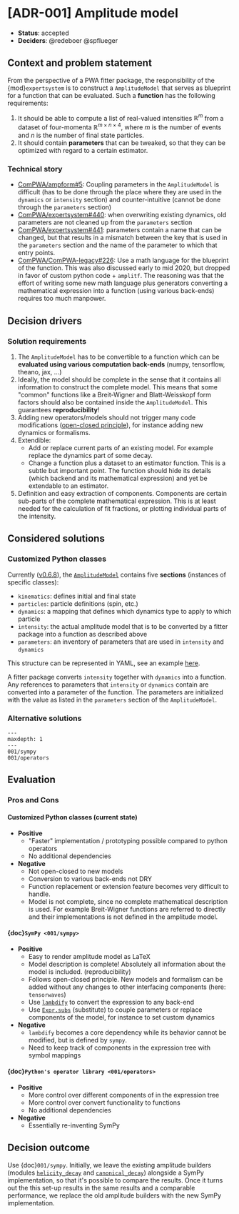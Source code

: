 <!-- cspell:ignore amplitf lambdify -->

# [ADR-001] Amplitude model

- **Status**: accepted
- **Deciders**: @redeboer @spflueger

## Context and problem statement

From the perspective of a PWA fitter package, the responsibility of the
{mod}`expertsystem` is to construct a `AmplitudeModel` that serves as blueprint for a
function that can be evaluated. Such a **function** has the following requirements:

1. It should be able to compute a list of real-valued intensities $\mathbb{R}^m$ from a
   dataset of four-momenta $\mathbb{R}^{m\times n\times4}$, where $m$ is the number of
   events and $n$ is the number of final state particles.
2. It should contain **parameters** that can be tweaked, so that they can be optimized
   with regard to a certain estimator.

### Technical story

- [ComPWA/ampform#5](https://github.com/ComPWA/ampform/issues/5): Coupling parameters in the `AmplitudeModel` is difficult
  (has to be done through the place where they are used in the `dynamics` or `intensity`
  section) and counter-intuitive (cannot be done through the `parameters` section)
- [ComPWA/expertsystem#440](https://github.com/ComPWA/expertsystem/issues/440): when overwriting existing dynamics, old parameters
  are not cleaned up from the `parameters` section
- [ComPWA/expertsystem#441](https://github.com/ComPWA/expertsystem/issues/441): parameters contain a name that can be changed, but
  that results in a mismatch between the key that is used in the `parameters` section
  and the name of the parameter to which that entry points.
- [ComPWA/ComPWA-legacy#226](https://github.com/ComPWA/ComPWA-legacy/issues/226): Use a math language for the blueprint of the function. This
  was also discussed early to mid 2020, but dropped in favor of custom python code +
  `amplitf`. The reasoning was that the effort of writing some new math language plus
  generators converting a mathematical expression into a function (using various
  back-ends) requires too much manpower.

## Decision drivers

### Solution requirements

1. The `AmplitudeModel` has to be convertible to a function which can be **evaluated
   using various computation back-ends** (numpy, tensorflow, theano, jax, ...)
2. Ideally, the model should be complete in the sense that it contains all information
   to construct the complete model. This means that some "common" functions like a
   Breit-Wigner and Blatt-Weisskopf form factors should also be contained inside the
   `AmplitudeModel`. This guarantees **reproducibility**!
3. Adding new operators/models should not trigger many code modifications
   ([open-closed principle](https://en.wikipedia.org/wiki/Open%E2%80%93closed_principle)),
   for instance adding new dynamics or formalisms.
4. Extendible:
   - Add or replace current parts of an existing model. For example replace the dynamics
     part of some decay.
   - Change a function plus a dataset to an estimator function. This is a subtle but
     important point. The function should hide its details (which backend and its
     mathematical expression) and yet be extendable to an estimator.
5. Definition and easy extraction of components. Components are certain sub-parts of the
   complete mathematical expression. This is at least needed for the calculation of fit
   fractions, or plotting individual parts of the intensity.

## Considered solutions

### Customized Python classes

Currently ([v0.6.8](https://expertsystem.readthedocs.io/en/0.6.8)), the
[`AmplitudeModel`](https://expertsystem.readthedocs.io/en/0.6.8/api/expertsystem.amplitude.model.html#expertsystem.amplitude.model.AmplitudeModel)
contains five **sections** (instances of specific classes):

- `kinematics`: defines initial and final state
- `particles`: particle definitions (spin, etc.)
- `dynamics`: a mapping that defines which dynamics type to apply to which particle
- `intensity`: the actual amplitude model that is to be converted by a fitter package
  into a function as described above
- `parameters`: an inventory of parameters that are used in `intensity` and `dynamics`

This structure can be represented in YAML, see an example
[here](https://github.com/ComPWA/expertsystem/blob/f4f1c55/tests/unit/io/expected_recipe.yml).

A fitter package converts `intensity` together with `dynamics` into a function. Any
references to parameters that `intensity` or `dynamics` contain are converted into a
parameter of the function. The parameters are initialized with the value as listed in
the `parameters` section of the `AmplitudeModel`.

### Alternative solutions

```{toctree}
---
maxdepth: 1
---
001/sympy
001/operators
```

## Evaluation

### Pros and Cons

#### Customized Python classes (current state)

- **Positive**
  - "Faster" implementation / prototyping possible compared to python operators
  - No additional dependencies
- **Negative**
  - Not open-closed to new models
  - Conversion to various back-ends not DRY
  - Function replacement or extension feature becomes very difficult to handle.
  - Model is not complete, since no complete mathematical description is used. For
    example Breit-Wigner functions are referred to directly and their implementations is
    not defined in the amplitude model.

#### {doc}`SymPy <001/sympy>`

- **Positive**
  - Easy to render amplitude model as LaTeX
  - Model description is complete! Absolutely all information about the model is
    included. (reproducibility)
  - Follows open-closed principle. New models and formalism can be added without any
    changes to other interfacing components (here: `tensorwaves`)
  - Use
    [`lambdify`](https://docs.sympy.org/latest/tutorial/basic_operations.html#lambdify)
    to convert the expression to any back-end
  - Use
    [`Expr.subs`](https://docs.sympy.org/latest/modules/core.html#sympy.core.basic.Basic.subs)
    (substitute) to couple parameters or replace components of the model, for instance
    to set custom dynamics
- **Negative**
  - `lambdify` becomes a core dependency while its behavior cannot be modified, but is
    defined by `sympy`.
  - Need to keep track of components in the expression tree with symbol mappings

#### {doc}`Python's operator library <001/operators>`

- **Positive**
  - More control over different components of in the expression tree
  - More control over convert functionality to functions
  - No additional dependencies
- **Negative**
  - Essentially re-inventing SymPy

## Decision outcome

Use {doc}`001/sympy`. Initially, we leave the existing amplitude builders (modules
[`helicity_decay`](https://expertsystem.readthedocs.io/en/0.6.8/api/expertsystem.amplitude.helicity_decay.html)
and
[`canonical_decay`](https://expertsystem.readthedocs.io/en/0.6.8/api/expertsystem.amplitude.canonical_decay.html))
alongside a SymPy implementation, so that it's possible to compare the results. Once it
turns out the this set-up results in the same results and a comparable performance, we
replace the old amplitude builders with the new SymPy implementation.
